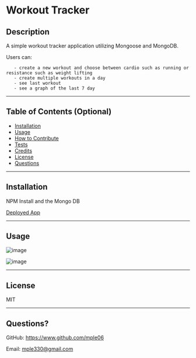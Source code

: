 # Workout Tracker

## Description

A simple workout tracker application utilizing Mongoose and MongoDB. 

Users can: 

       - create a new workout and choose between cardio such as running or resistance such as weight lifting
       - create multiple workouts in a day
       - see last workout
       - see a graph of the last 7 day
    
---

## Table of Contents (Optional)

- [Installation](#installation)
- [Usage](#usage)
- [How to Contribute](#contribute)
- [Tests](#tests)
- [Credits](#credits)
- [License](#license)
- [Questions](#questions)

---

## Installation

NPM Install and the Mongo DB

<a href="https://workworkout.herokuapp.com/?id=6196dfb8370ad00016902fe7/">Deployed App</a>

---


## Usage

![image](https://user-images.githubusercontent.com/90426657/142512410-11585446-ebd7-43ad-9fdf-1045761ff860.png)

![image](https://user-images.githubusercontent.com/90426657/142512266-8aeedff7-ecf9-47d4-9c84-4ec44252bb18.png)


---

## License

MIT

---

## Questions?

GitHub: https://www.github.com/mple06

Email: mple330@gmail.com
